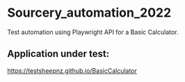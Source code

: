 # Sourcery_automation_2022
Test automation using Playwright API for a Basic Calculator.

## Application under test:
https://testsheepnz.github.io/BasicCalculator

